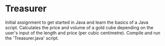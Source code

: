 # Treasurer
Initial assignment to get started in Java and learn the basics of a Java script. Calculates the price and volume of a gold cube depending on the user's input of the length and price (per cubic centimetre).
Compile and run the 'Treasurer.java' script.
